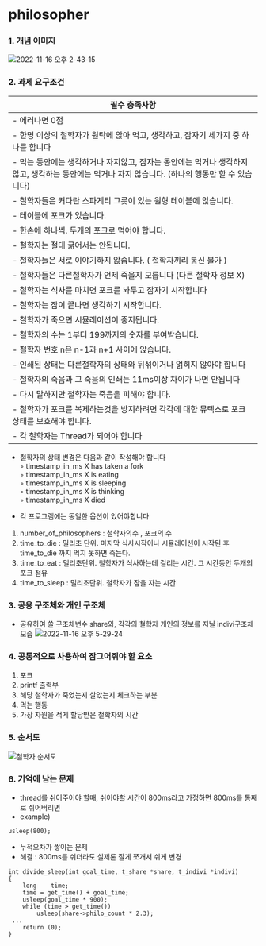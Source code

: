 # philosopher
### 1. 개념 이미지
![2022-11-16 오후 2-43-15](https://user-images.githubusercontent.com/57505385/202093767-862491ee-947d-466c-a8be-426eb3a0cce2.png)
### 2. 과제 요구조건
| 필수 충족사항 | 
| --- |
| - 에러나면 0점 |
| - 한명 이상의 철학자가 원탁에 앉아  먹고, 생각하고, 잠자기 세가지 중 하나를 합니다 |
| - 먹는 동안에는 생각하거나 자지않고, 잠자는 동안에는 먹거나 생각하지 않고, 생각하는 동안에는 먹거나 자지 않습니다. (하나의 행동만 할 수 있습니다) |
| - 철학자들은 커다란 스파게티 그릇이 있는 원형 테이블에 앉습니다. |
| - 테이블에 포크가 있습니다. |
| - 한손에 하나씩. 두개의 포크로 먹어야 합니다. |
| - 철학자는 절대 굶어서는 안됩니다. |
| - 철학자들은 서로 이야기하지 않습니다. ( 철학자끼리 통신 불가 ) |
| - 철학자들은 다른철학자가 언제 죽을지 모릅니다 (다른 철학자 정보 X) |
| - 철학자는 식사를 마치면 포크를 놔두고 잠자기 시작합니다 |
| - 철학자는 잠이 끝나면 생각하기 시작합니다. |
| - 철학자가 죽으면 시뮬레이션이 중지됩니다. |
| - 철학자의 수는  1부터 199까지의 숫자를 부여받습니다. |
| - 철학자 번호 n은 n-1과 n+1 사이에 앉습니다. |
| - 인쇄된 상태는 다른철학자의 상태와 뒤섞이거나 얽히지 않아야 합니다 |
| - 철학자의 죽음과 그 죽음의 인쇄는 11ms이상 차이가 나면 안됩니다 |
| - 다시 말하지만 철학자는 죽음을 피해야 합니다. |
| - 철학자가 포크를 복제하는것을 방지하려면 각각에 대한 뮤텍스로 포크 상태를 보호해야 합니다. |
| - 각 철학자는 Thread가 되어야 합니다 |

- 철학자의 상태 변경은 다음과 같이 작성해야 합니다  
◦ timestamp_in_ms X has taken a fork  
◦ timestamp_in_ms X is eating  
◦ timestamp_in_ms X is sleeping  
◦ timestamp_in_ms X is thinking  
◦ timestamp_in_ms X died  

 - 각 프로그램에는 동일한 옵션이 있어야합니다
1. number_of_philosophers : 철학자의수 , 포크의 수 
2. time_to_die : 밀리초 단위. 마지막 식사시작이나 시뮬레이션이 시작된 후 time_to_die 까지 먹지 못하면 죽는다. 
3. time_to_eat : 밀리초단위. 철학자가 식사하는데 걸리는 시간. 그 시간동안 두개의 포크 점유 
4.  time_to_sleep : 밀리초단위. 철학자가 잠을 자는 시간 

### 3. 공용 구조체와 개인 구조체
- 공유하여 쓸 구조체변수 share와, 각각의 철학자 개인의 정보를 지닐 indivi구조체 모습
![2022-11-16 오후 5-29-24](https://user-images.githubusercontent.com/57505385/202128345-98b800f0-32c2-4c2f-850e-aa0845d9eec9.png)

### 4. 공통적으로 사용하여 잠그어줘야 할 요소
1. 포크
2. printf 출력부
3. 해당 철학자가 죽었는지 살았는지 체크하는 부분
4. 먹는 행동
5. 가장 자원을 적게 할당받은 철학자의 시간

### 5. 순서도  
![철학자 순서도](https://user-images.githubusercontent.com/57505385/202152719-3059e1fb-ada5-4788-b4da-673ba08cf0b1.png)

### 6. 기억에 남는 문제
- thread를 쉬어주어야 할때, 쉬어야할 시간이 800ms라고 가정하면 800ms를 통째로 쉬어버리면 
- example)
```
usleep(800);
```
- 누적오차가 쌓이는 문제
- 해결 : 800ms를 쉬더라도 실제론 잘게 쪼개서 쉬게 변경
```
int	divide_sleep(int goal_time, t_share *share, t_indivi *indivi)
{
	long	time;
	time = get_time() + goal_time;
	usleep(goal_time * 900);
	while (time > get_time())
		usleep(share->philo_count * 2.3);
 ...
	return (0);
}
```
